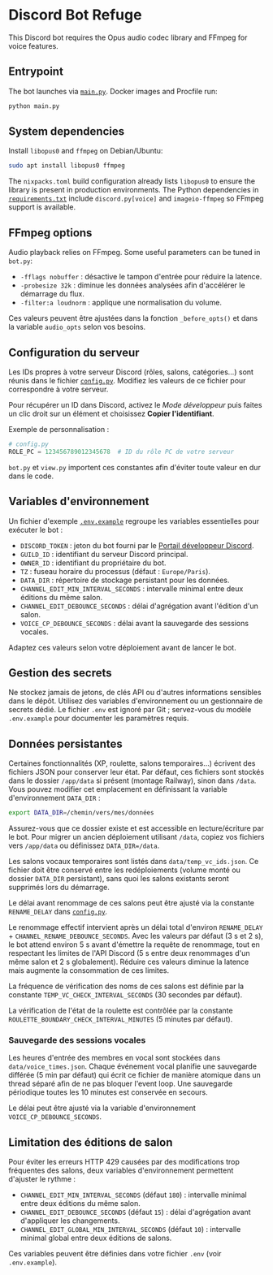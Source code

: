 # Discord Bot Refuge

This Discord bot requires the Opus audio codec library and FFmpeg for voice features.

## Entrypoint

The bot launches via [`main.py`](./main.py). Docker images and Procfile run:

```bash
python main.py
```

## System dependencies

Install `libopus0` and `ffmpeg` on Debian/Ubuntu:

```bash
sudo apt install libopus0 ffmpeg
```

The `nixpacks.toml` build configuration already lists `libopus0` to ensure the library is present in production environments.  The Python dependencies in [`requirements.txt`](./requirements.txt) include `discord.py[voice]` and `imageio-ffmpeg` so FFmpeg support is available.

## FFmpeg options

Audio playback relies on FFmpeg. Some useful parameters can be tuned in
`bot.py`:

- `-fflags nobuffer` : désactive le tampon d'entrée pour réduire la latence.
- `-probesize 32k` : diminue les données analysées afin d'accélérer le démarrage du flux.
- `-filter:a loudnorm` : applique une normalisation du volume.

Ces valeurs peuvent être ajustées dans la fonction `_before_opts()` et dans
la variable `audio_opts` selon vos besoins.

## Configuration du serveur

Les IDs propres à votre serveur Discord (rôles, salons, catégories…) sont
réunis dans le fichier [`config.py`](./config.py).
Modifiez les valeurs de ce fichier pour correspondre à votre serveur.

Pour récupérer un ID dans Discord, activez le *Mode développeur* puis
faites un clic droit sur un élément et choisissez **Copier l'identifiant**.

Exemple de personnalisation :

```python
# config.py
ROLE_PC = 123456789012345678  # ID du rôle PC de votre serveur
```

`bot.py` et `view.py` importent ces constantes afin d'éviter toute valeur
en dur dans le code.

## Variables d'environnement

Un fichier d'exemple [`.env.example`](./.env.example) regroupe les variables
essentielles pour exécuter le bot :

- `DISCORD_TOKEN` : jeton du bot fourni par le [Portail développeur Discord](https://discord.com/developers/applications).
- `GUILD_ID` : identifiant du serveur Discord principal.
- `OWNER_ID` : identifiant du propriétaire du bot.
- `TZ` : fuseau horaire du processus (défaut : `Europe/Paris`).
- `DATA_DIR` : répertoire de stockage persistant pour les données.
- `CHANNEL_EDIT_MIN_INTERVAL_SECONDS` : intervalle minimal entre deux éditions du même salon.
- `CHANNEL_EDIT_DEBOUNCE_SECONDS` : délai d'agrégation avant l'édition d'un salon.
- `VOICE_CP_DEBOUNCE_SECONDS` : délai avant la sauvegarde des sessions vocales.

Adaptez ces valeurs selon votre déploiement avant de lancer le bot.

## Gestion des secrets

Ne stockez jamais de jetons, de clés API ou d'autres informations sensibles dans le dépôt. Utilisez des variables d'environnement ou un gestionnaire de secrets dédié. Le fichier `.env` est ignoré par Git ; servez-vous du modèle `.env.example` pour documenter les paramètres requis.

## Données persistantes

Certaines fonctionnalités (XP, roulette, salons temporaires…) écrivent des
fichiers JSON pour conserver leur état. Par défaut, ces fichiers sont stockés
dans le dossier `/app/data` si présent (montage Railway), sinon dans `/data`.
Vous pouvez modifier cet emplacement en définissant la variable
d'environnement `DATA_DIR` :

```bash
export DATA_DIR=/chemin/vers/mes/données
```

Assurez-vous que ce dossier existe et est accessible en lecture/écriture par
le bot. Pour migrer un ancien déploiement utilisant `/data`, copiez vos fichiers
vers `/app/data` ou définissez `DATA_DIR=/data`.

Les salons vocaux temporaires sont listés dans `data/temp_vc_ids.json`. Ce
fichier doit être conservé entre les redéploiements (volume monté ou dossier
`DATA_DIR` persistant), sans quoi les salons existants seront supprimés lors du
démarrage.

Le délai avant renommage de ces salons peut être ajusté via la constante
`RENAME_DELAY` dans [`config.py`](./config.py).

Le renommage effectif intervient après un délai total d'environ
`RENAME_DELAY` + `CHANNEL_RENAME_DEBOUNCE_SECONDS`. Avec les valeurs par
défaut (3 s et 2 s), le bot attend environ 5 s avant d'émettre la
requête de renommage, tout en respectant les limites de l'API Discord
(5 s entre deux renommages d'un même salon et 2 s globalement).
Réduire ces valeurs diminue la latence mais augmente la consommation de
ces limites.

La fréquence de vérification des noms de ces salons est définie par la constante
`TEMP_VC_CHECK_INTERVAL_SECONDS` (30 secondes par défaut).

La vérification de l'état de la roulette est contrôlée par la constante
`ROULETTE_BOUNDARY_CHECK_INTERVAL_MINUTES` (5 minutes par défaut).

### Sauvegarde des sessions vocales

Les heures d'entrée des membres en vocal sont stockées dans
`data/voice_times.json`. Chaque événement vocal planifie une sauvegarde
différée (5 min par défaut) qui écrit ce fichier de manière atomique dans un
thread séparé afin de ne pas bloquer l'event loop. Une sauvegarde
périodique toutes les 10 minutes est conservée en secours.

Le délai peut être ajusté via la variable d'environnement
`VOICE_CP_DEBOUNCE_SECONDS`.

## Limitation des éditions de salon

Pour éviter les erreurs HTTP 429 causées par des modifications trop fréquentes
des salons, deux variables d'environnement permettent d'ajuster le rythme :

- `CHANNEL_EDIT_MIN_INTERVAL_SECONDS` (défaut `180`) : intervalle minimal entre
  deux éditions du même salon.
- `CHANNEL_EDIT_DEBOUNCE_SECONDS` (défaut `15`) : délai d'agrégation avant
  d'appliquer les changements.
- `CHANNEL_EDIT_GLOBAL_MIN_INTERVAL_SECONDS` (défaut `10`) : intervalle minimal
  global entre deux éditions de salons.

Ces variables peuvent être définies dans votre fichier `.env` (voir
`.env.example`).
